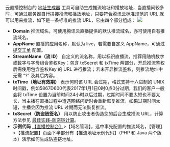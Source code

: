 
云直播控制台的 [地址生成器](https://console.cloud.tencent.com/live/addrgenerator/addrgenerator) 工具可自助生成推流地址和播放地址，当直播间较多时，可通过服务器自行拼接推流和播放地址，只要符合腾讯云标准规范的 URL 就可以用来推流，如下是一条标准的推流 URL，它由四个部分组成：
![](https://main.qcloudimg.com/raw/f94876b78d22d9d90570cac9d4d61eb2.png)
- **Domain**
推流域名，可使用腾讯云直播提供的默认推流域名，亦可使用自有推流域名。
- **AppName**
直播的应用名称，默认为 live，若需要自定义 AppName，可通过 [提交工单](https://console.cloud.tencent.com/workorder/category) 配置。
- **StreamName（流 ID）**
自定义的流名称，用以标识直播流，推荐用随机数字或数字与字母组合鉴权Key：包含 txSecret 和 txTime 两部分，开启推流鉴权后需使用包含鉴权Key 的 URL 进行推流；若未开启推流鉴权，则推流地址中无需 “?” 及其后内容。
- **txTime（地址有效期）** 
表示何时该 URL 会过期，格式支持十六进制的 UNIX 时间戳，例如5867D600代表2017年1月1日0时0点0分过期，我们的客户一般会将 txTime 设置为当前时间24小时以后过期，过期时间不要太短也不要太长，当主播在直播过程中遭遇网络闪断时会重新恢复推流，如果过期时间太短，主播会因为推流 URL 过期而无法恢复推流。
- **txSecret（防盗链签名）**
用以防止攻击者伪造您的后台生成推流 URL，计算方法参见 [最佳实践-防盗链计算](https://cloud.tencent.com/document/product/267/32735)。
- **示例代码**
[【直播控制台】](https://console.cloud.tencent.com/)>【域名管理】，选中事先配置的推流域名，【管理】>【推流配置】页面下半部分有【推流地址示例代码】（PHP 和 Java 两个版本）演示如何生成防盗链地址。


